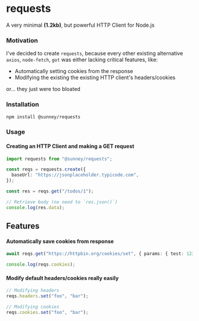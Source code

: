 # requests

A very minimal **(1.2kb)**, but powerful HTTP Client for Node.js

### Motivation

I've decided to create `requests`, because every other existing alternative `axios`, `node-fetch`, `got` was either lacking critical features, like:

- Automatically setting cookies from the response
- Modifying the existing the existing HTTP client's headers/cookies

or... they just were too bloated

### Installation

```bash
npm install @sunney/requests
```

### Usage

#### Creating an HTTP Client and making a GET request

```ts
import requests from "@sunney/requests";

const reqs = requests.create({
  baseUrl: "https://jsonplaceholder.typicode.com",
});

const res = reqs.get("/todos/1");

// Retrieve body (no need to `res.json()`)
console.log(res.data);
```

## Features

#### Automatically save cookies from response

```ts
await reqs.get("https://httpbin.org/cookies/set", { params: { test: 123 } });

console.log(reqs.cookies);
```

#### Modify default headers/cookies really easily

```ts
// Modifying headers
reqs.headers.set("foo", "bar");

// Modifying cookies
reqs.cookies.set("foo", "bar");
```
